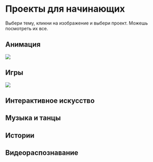 # Проекты для начинающих

Выбери тему, кликни на изображение и выбери проект. Можешь посмотреть их все.


## Анимация

[<img src="/scratch-start-projects/img/animation.png">](https://scratch.mit.edu/studios/25114239/)

## Игры

[<img src="/scratch-start-projects/img/games.png">](https://scratch.mit.edu/studios/25114210)

## Интерактивное искусство

## Музыка и танцы

## Истории

## Видеораспознавание
